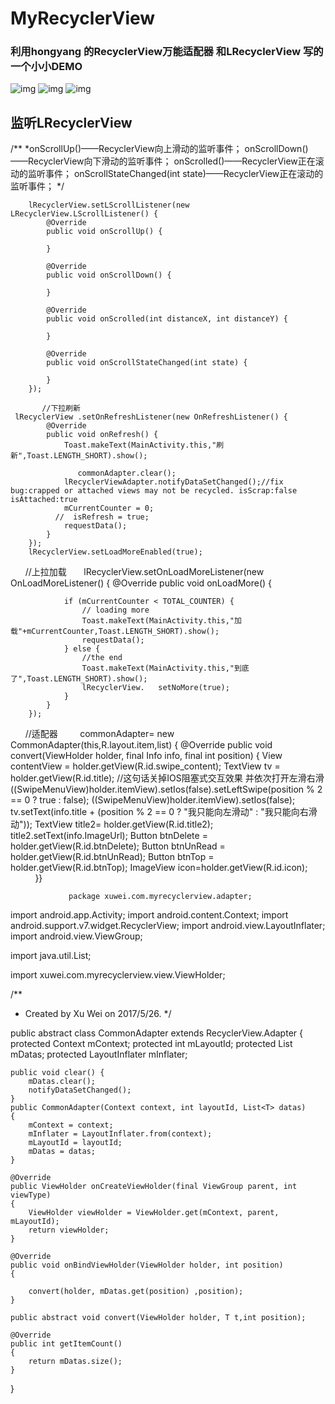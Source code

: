 # MyRecyclerView
### 利用hongyang 的RecyclerView万能适配器 和LRecyclerView 写的一个小小DEMO
![img](https://github.com/xuwei1995/MyRecyclerView/blob/master/img/2.gif)
![img](https://github.com/xuwei1995/MyRecyclerView/blob/master/img/3.gif)
![img](https://github.com/xuwei1995/MyRecyclerView/blob/master/img/4.gif)
## 监听LRecyclerView
/**
         *onScrollUp()——RecyclerView向上滑动的监听事件；
         onScrollDown()——RecyclerView向下滑动的监听事件；
         onScrolled()——RecyclerView正在滚动的监听事件；
         onScrollStateChanged(int state)——RecyclerView正在滚动的监听事件；
         */

        lRecyclerView.setLScrollListener(new LRecyclerView.LScrollListener() {
            @Override
            public void onScrollUp() {

            }

            @Override
            public void onScrollDown() {

            }

            @Override
            public void onScrolled(int distanceX, int distanceY) {

            }

            @Override
            public void onScrollStateChanged(int state) {

            }
        });
        
           //下拉刷新
     lRecyclerView .setOnRefreshListener(new OnRefreshListener() {
            @Override
            public void onRefresh() {
                Toast.makeText(MainActivity.this,"刷新",Toast.LENGTH_SHORT).show();

                   commonAdapter.clear();
                lRecyclerViewAdapter.notifyDataSetChanged();//fix bug:crapped or attached views may not be recycled. isScrap:false isAttached:true
                mCurrentCounter = 0;
              //  isRefresh = true;
                requestData();
            }
        });
        lRecyclerView.setLoadMoreEnabled(true);
        //上拉加载
        lRecyclerView.setOnLoadMoreListener(new OnLoadMoreListener() {
            @Override
            public void onLoadMore() {

                if (mCurrentCounter < TOTAL_COUNTER) {
                    // loading more
                    Toast.makeText(MainActivity.this,"加载"+mCurrentCounter,Toast.LENGTH_SHORT).show();
                    requestData();
                } else {
                    //the end
                    Toast.makeText(MainActivity.this,"到底了",Toast.LENGTH_SHORT).show();
                    lRecyclerView.   setNoMore(true);
                }
            }
        });
        //适配器
         commonAdapter=    new CommonAdapter<Info>(this,R.layout.item,list) {
         @Override
            public void convert(ViewHolder holder, final Info info, final int position) {
             View contentView = holder.getView(R.id.swipe_content);
                TextView tv = holder.getView(R.id.title);
             //这句话关掉IOS阻塞式交互效果 并依次打开左滑右滑
                ((SwipeMenuView)holder.itemView).setIos(false).setLeftSwipe(position % 2 == 0 ? true : false);
                ((SwipeMenuView)holder.itemView).setIos(false);
                tv.setText(info.title + (position % 2 == 0 ? "我只能向左滑动" : "我只能向右滑动"));
                TextView title2= holder.getView(R.id.title2);
                 title2.setText(info.ImageUrl);
                Button btnDelete = holder.getView(R.id.btnDelete);
                Button btnUnRead = holder.getView(R.id.btnUnRead);
                Button btnTop = holder.getView(R.id.btnTop);
                 ImageView icon=holder.getView(R.id.icon);
                 }}
                 
                 
                 
                 
                      
                 package xuwei.com.myrecyclerview.adapter;

import android.app.Activity;
import android.content.Context;
import android.support.v7.widget.RecyclerView;
import android.view.LayoutInflater;
import android.view.ViewGroup;

import java.util.List;

import xuwei.com.myrecyclerview.view.ViewHolder;

/**
 * Created by Xu Wei on 2017/5/26.
 */

public abstract class CommonAdapter<T> extends RecyclerView.Adapter<ViewHolder>
{
    protected Context mContext;
    protected int mLayoutId;
    protected List<T> mDatas;
    protected LayoutInflater mInflater;

    public void clear() {
        mDatas.clear();
        notifyDataSetChanged();
    }
    public CommonAdapter(Context context, int layoutId, List<T> datas)
    {
        mContext = context;
        mInflater = LayoutInflater.from(context);
        mLayoutId = layoutId;
        mDatas = datas;
    }

    @Override
    public ViewHolder onCreateViewHolder(final ViewGroup parent, int viewType)
    {
        ViewHolder viewHolder = ViewHolder.get(mContext, parent, mLayoutId);
        return viewHolder;
    }

    @Override
    public void onBindViewHolder(ViewHolder holder, int position)
    {

        convert(holder, mDatas.get(position) ,position);
    }

    public abstract void convert(ViewHolder holder, T t,int position);

    @Override
    public int getItemCount()
    {
        return mDatas.size();
    }
}
                 
                 
